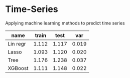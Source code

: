 # Time-Series
Applying machine learning methods to predict time series

name | train | test | var
--- | --- | --- | ---
Lin regr | 1.112 | 1.117 | 0.019
Lasso | 1.093 | 1.120 | 0.020
Tree | 1.176 | 1.238 | 0.037
XGBoost | 1.111 | 1.148 | 0.022